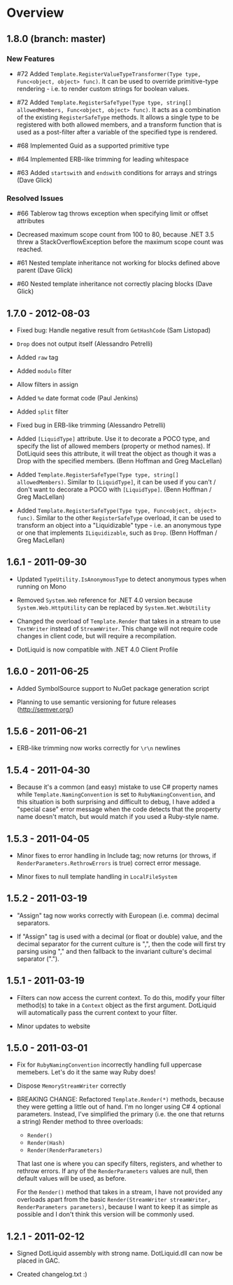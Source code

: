 # Overview

## 1.8.0 (branch: master)

### New Features

* \#72 Added `Template.RegisterValueTypeTransformer(Type type, Func<object, object> func)`. It can be used to
  override primitive-type rendering - i.e. to render custom strings for boolean values.

* \#72 Added `Template.RegisterSafeType(Type type, string[] allowedMembers, Func<object, object> func)`. It acts as
  a combination of the existing `RegisterSafeType` methods. It allows a single type to be registered with both
  allowed members, and a transform function that is used as a post-filter after a variable of the specified type
  is rendered.

* \#68 Implemented Guid as a supported primitive type

* \#64 Implemented ERB-like trimming for leading whitespace

* \#63 Added `startswith` and `endswith` conditions for arrays and strings (Dave Glick)

### Resolved Issues

* \#66 Tablerow tag throws exception when specifying limit or offset attributes

* Decreased maximum scope count from 100 to 80, because .NET 3.5 threw a StackOverflowException
  before the maximum scope count was reached.

* \#61 Nested template inheritance not working for blocks defined above parent (Dave Glick)

* \#60 Nested template inheritance not correctly placing blocks (Dave Glick)

## 1.7.0 - 2012-08-03
* Fixed bug: Handle negative result from `GetHashCode` (Sam Listopad)

* `Drop` does not output itself (Alessandro Petrelli)

* Added `raw` tag

* Added `modulo` filter

* Allow filters in assign

* Added `%e` date format code (Paul Jenkins)

* Added `split` filter

* Fixed bug in ERB-like trimming (Alessandro Petrelli)

* Added `[LiquidType]` attribute. Use it to decorate a POCO type, and specify the list of allowed members
  (property or method names). If DotLiquid sees this attribute, it will treat the object as though it was a Drop
  with the specified members. (Benn Hoffman and Greg MacLellan)

* Added `Template.RegisterSafeType(Type type, string[] allowedMembers)`. Similar to `[LiquidType]`, it can be
  used if you can't / don't want to decorate a POCO with `[LiquidType]`. (Benn Hoffman / Greg MacLellan)

* Added `Template.RegisterSafeType(Type type, Func<object, object> func)`. Similar to the other `RegisterSafeType`
  overload, it can be used to transform an object into a "Liquidizable" type - i.e. an anonymous type or
  one that implements `ILiquidizable`, such as `Drop`. (Benn Hoffman / Greg MacLellan)

## 1.6.1 - 2011-09-30

* Updated `TypeUtility.IsAnonymousType` to detect anonymous types when running on Mono

* Removed `System.Web` reference for .NET 4.0 version because `System.Web.HttpUtility` can be replaced by `System.Net.WebUtility`

* Changed the overload of `Template.Render` that takes in a stream to use `TextWriter` instead of `StreamWriter`. This change
  will not require code changes in client code, but will require a recompilation.

* DotLiquid is now compatible with .NET 4.0 Client Profile

## 1.6.0 - 2011-06-25

* Added SymbolSource support to NuGet package generation script

* Planning to use semantic versioning for future releases (http://semver.org/)

## 1.5.6 - 2011-06-21

* ERB-like trimming now works correctly for `\r\n` newlines

## 1.5.4 - 2011-04-30

* Because it's a common (and easy) mistake to use C# property names while `Template.NamingConvention` is set to
  `RubyNamingConvention`, and this situation is both surprising and difficult to debug, I have added
  a "special case" error message when the code detects that the property name doesn't match, but would
  match if you used a Ruby-style name.

## 1.5.3 - 2011-04-05

* Minor fixes to error handling in Include tag; now returns (or throws, if `RenderParameters.RethrowErrors` is true)
  correct error message.

* Minor fixes to null template handling in `LocalFileSystem`

## 1.5.2 - 2011-03-19

* "Assign" tag now works correctly with European (i.e. comma) decimal separators.

* If "Assign" tag is used with a decimal (or float or double) value, and the decimal
  separator for the current culture is ",", then the code will first try parsing
  using "," and then fallback to the invariant culture's decimal separator (".").

## 1.5.1 - 2011-03-19

* Filters can now access the current context. To do this, modify your filter method(s) to take
  in a `Context` object as the first argument. DotLiquid will automatically pass the current
  context to your filter.

* Minor updates to website

## 1.5.0 - 2011-03-01

* Fix for `RubyNamingConvention` incorrectly handling full uppercase memebers.
  Let's do it the same way Ruby does!

* Dispose `MemoryStreamWriter` correctly

* BREAKING CHANGE: Refactored `Template.Render(*)` methods, because they were
  getting a little out of hand. I'm no longer using C# 4 optional parameters.
  Instead, I've simplified the primary (i.e. the one that returns a string) 
  Render method to three overloads:
  * `Render()`
  * `Render(Hash)`
  * `Render(RenderParameters)`
  
  That last one is where you can specify filters, registers, and whether to
  rethrow errors. If any of the `RenderParameters` values are null, then default
  values will be used, as before.
  
  For the `Render()` method that takes in a stream, I have not provided any
  overloads apart from the basic `Render(StreamWriter streamWriter,
  RenderParameters parameters)`, because I want to keep it as simple as possible
  and I don't think this version will be commonly used.

## 1.2.1 - 2011-02-12

* Signed DotLiquid assembly with strong name. DotLiquid.dll can now be placed in GAC.

* Created changelog.txt :)
